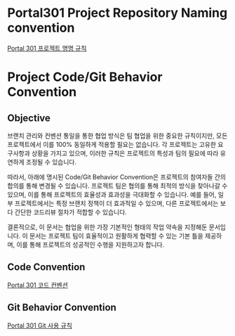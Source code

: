 # Portal301 Project Repository Naming convention
[Portal 301 프로젝트 명명 규칙](https://github.com/portal301/NOTICE-Portal-Project-Conventions/blob/main/Portal301%20Project%20Repository%20Namaing%20convention)
<br>

# Project Code/Git Behavior Convention

## Objective
브랜치 관리와 컨벤션 통일을 통한 협업 방식은 팀 협업을 위한 중요한 규칙이지만, 모든 프로젝트에서 이를 100% 동일하게 적용할 필요는 없습니다. 각 프로젝트는 고유한 요구사항과 상황을 가지고 있으며, 이러한 규칙은 프로젝트의 특성과 팀의 필요에 따라 유연하게 조정될 수 있습니다.

따라서, 아래에 명시된 Code/Git Behavior Convention은 프로젝트의 참여자들 간의 합의를 통해 변경될 수 있습니다. 프로젝트 팀은 협의를 통해 최적의 방식을 찾아나갈 수 있으며, 이를 통해 프로젝트의 효율성과 효과성을 극대화할 수 있습니다. 예를 들어, 일부 프로젝트에서는 특정 브랜치 정책이 더 효과적일 수 있으며, 다른 프로젝트에서는 보다 간단한 코드리뷰 절차가 적합할 수 있습니다.

결론적으로, 이 문서는 협업을 위한 가장 기본적인 형태의 작업 약속을 지정해둔 문서입니다. 이 문서는 프로젝트 팀이 효율적이고 원활하게 협력할 수 있는 기본 틀을 제공하며, 이를 통해 프로젝트의 성공적인 수행을 지원하고자 합니다.

## Code Convention
[Portal 301 코드 컨벤션](https://github.com/portal301/NOTICE-Portal-Project-Conventions/blob/main/Code%20Convention.md)

## Git Behavior Convention
[Portal 301 Git 사용 규칙](https://github.com/portal301/NOTICE-Portal-Project-Conventions/blob/main/Git/Git%20Behavior%20Convention.md)
